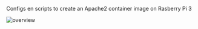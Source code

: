 Configs en scripts to create an Apache2 container image on Rasberry Pi 3

![overview](/media/overview.png)
